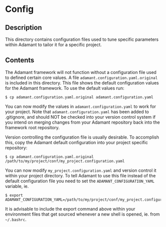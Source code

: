 # Config

## Description

This directory contains configuration files used to tune specific parameters within Adamant to tailor it
for a specific project.

## Contents

The Adamant framework will not function without a configuration file used to defined certain core values.
A file `adamant.configuration.yaml.original` is included in this directory. This file shows the default
configuration values for the Adamant framework. To use the default values run:

```
$ cp adamant.configuration.yaml.original adamant.configuration.yaml
```

You can now modify the values in `adamant.configuration.yaml` to work for your project. Note that 
`adamant.configuration.yaml` has been added to .gitignore, and should NOT be checked into your
version control system if you intend on merging changes from your Adamant repository back into
the framework root repository.

Version controlling the configuration file is usually desirable. To accomplish this, copy the
Adamant default configuration into your project specific repository:

```
$ cp adamant.configuration.yaml.original /path/to/my/project/conf/my_project.configuration.yaml
```

You can now modify `my_project.configuration.yaml` and version control it within your project
directory. To tell Adamant to use this file instead of the default configuration file you need
to set the `ADAMANT_CONFIGURATION_YAML` variable, ie.

```
$ export ADAMANT_CONFIGURATION_YAML=/path/to/my/project/conf/my_project.configuration.yaml
```

It is advisable to include the export command above within your environment files that get
sourced whenever a new shell is opened, ie. from `~/.bashrc`.
